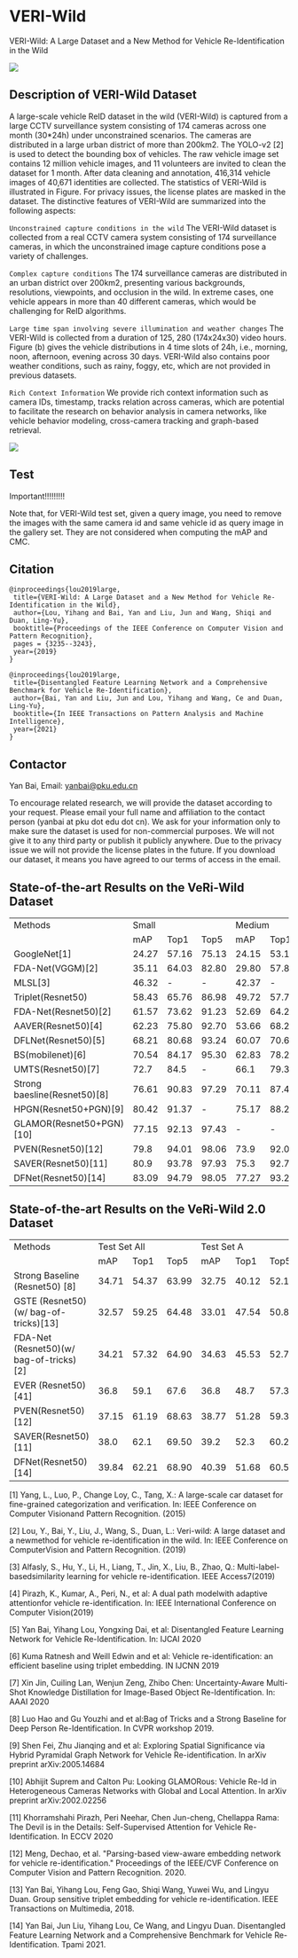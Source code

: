 # VERI-Wild
VERI-Wild: A Large Dataset and a New Method for Vehicle Re-Identification in the Wild

![](https://github.com/PKU-IMRE/VERI-Wild/blob/master/cars.JPG)

## Description of VERI-Wild Dataset
A large-scale vehicle ReID dataset in the wild (VERI-Wild) is captured from a large CCTV surveillance system consisting of 174 cameras across one month (30*24h) under unconstrained scenarios. The cameras are distributed in a large urban district of more than 200km2. The YOLO-v2 [2] is used to detect the bounding box of vehicles. The raw vehicle image set contains 12 million vehicle images, and 11 volunteers are invited to clean the dataset for 1 month. After data cleaning and annotation, 416,314 vehicle images of 40,671 identities are collected. The statistics of VERI-Wild is illustrated in Figure. For privacy issues, the license plates are masked in the dataset. The distinctive features of VERI-Wild are summarized into the following aspects:

`Unconstrained capture conditions in the wild`
The VERI-Wild dataset is collected from a real CCTV camera system consisting of 174 surveillance cameras, in which the unconstrained image capture conditions pose a variety of challenges.

`Complex capture conditions` 
The 174 surveillance cameras are distributed in an urban district over 200km2, presenting various backgrounds, resolutions, viewpoints, and occlusion in the wild. In extreme cases, one vehicle appears in more than 40 different cameras, which would be challenging for ReID algorithms.

`Large time span involving severe illumination and weather changes` 
The VERI-Wild is collected from a duration of 125, 280 (174x24x30) video hours. Figure (b) gives the vehicle distributions in 4 time slots of 24h, i.e., morning, noon, afternoon, evening across 30 days. VERI-Wild also contains poor weather conditions, such as rainy, foggy, etc, which are not provided in previous datasets.

`Rich Context Information` 
We provide rich context information such as camera IDs, timestamp, tracks relation across cameras, which are potential to facilitate the research on behavior analysis in camera networks, like vehicle behavior modeling, cross-camera tracking and graph-based retrieval.

![](https://github.com/PKU-IMRE/VERI-Wild/blob/master/statistics.png)

## Test
Important!!!!!!!!!


Note that, for VERI-Wild test set, given a query image, you need to remove the images with the same camera id and same vehicle id as query image in the gallery set. They are not considered when computing the mAP and CMC.


## Citation
``` 
@inproceedings{lou2019large,
 title={VERI-Wild: A Large Dataset and a New Method for Vehicle Re-Identification in the Wild},
 author={Lou, Yihang and Bai, Yan and Liu, Jun and Wang, Shiqi and Duan, Ling-Yu},
 booktitle={Proceedings of the IEEE Conference on Computer Vision and Pattern Recognition},
 pages = {3235--3243},
 year={2019}
}
```
``` 
@inproceedings{lou2019large,
 title={Disentangled Feature Learning Network and a Comprehensive Benchmark for Vehicle Re-Identification},
 author={Bai, Yan and Liu, Jun and Lou, Yihang and Wang, Ce and Duan, Ling-Yu},
 booktitle={In IEEE Transactions on Pattern Analysis and Machine Intelligence},
 year={2021}
}
```

## Contactor
Yan Bai, Email: yanbai@pku.edu.cn

To encourage related research, we will provide the dataset according to your request. Please email your full name and affiliation to the contact person (yanbai at pku dot edu dot cn). We ask for your information only to make sure the dataset is used for non-commercial purposes. We will not give it to any third party or publish it publicly anywhere. Due to the privacy issue we will not provide the license plates in the future. If you download our dataset, it means you have agreed to our terms of access in the email.


## State-of-the-art Results on the VeRi-Wild Dataset

<table>
  <tr>
    <td>Methods</td><td colspan="3">Small</td><td colspan="3">Medium</td><td colspan="3">Large</td>
	<tr>
	<tr>
		<td> </td> <td> mAP </td> <td> Top1 </td> <td> Top5 </td><td> mAP </td> <td> Top1 </td> <td> Top5 </td><td> mAP </td> <td> Top1 </td> <td> Top5 </td>
	<tr>
	<tr>
		<td> GoogleNet[1]</td> <td> 24.27 </td> <td> 57.16 </td> <td> 75.13 </td><td> 24.15 </td> <td> 53.16 </td> <td> 71.1 </td><td> 21.53 </td> <td> 44.61 </td> <td> 63.55 </td>
	<tr>
	<tr>
		<td> FDA-Net(VGGM)[2]</td> <td> 35.11 </td> <td> 64.03 </td> <td> 82.80 </td><td> 29.80 </td> <td> 57.82 </td> <td> 78.34 </td><td> 22.78 </td> <td> 49.43 </td> <td> 70.48 </td>
	<tr>
	<tr>
		<td> MLSL[3]</td> <td> 46.32 </td> <td> - </td> <td> - </td><td> 42.37 </td> <td> - </td> <td> - </td><td> 36.61 </td> <td> - </td> <td> - </td>
	<tr>
	<tr>
		<td> Triplet(Resnet50)</td> <td> 58.43 </td> <td> 65.76 </td> <td> 86.98 </td><td> 49.72 </td> <td> 57.76 </td> <td> 80.86 </td><td> 38.57 </td> <td> 47.65 </td> <td> 71.66 </td>
	<tr>
	<tr>
		<td> FDA-Net(Resnet50)[2]</td> <td> 61.57 </td> <td> 73.62 </td> <td> 91.23 </td><td> 52.69 </td> <td> 64.29 </td> <td> 85.39 </td><td> 45.78 </td> <td> 58.76 </td> <td> 80.97 </td>
	<tr>
	<tr>
		<td> AAVER(Resnet50)[4]</td> <td> 62.23 </td> <td> 75.80 </td> <td> 92.70 </td><td> 53.66 </td> <td> 68.24 </td> <td> 88.88 </td><td> 41.68 </td> <td> 58.69 </td> <td> 81.59 </td>
	<tr>
	<tr>
		<td> DFLNet(Resnet50)[5]</td> <td> 68.21 </td> <td> 80.68 </td> <td> 93.24 </td><td> 60.07 </td> <td> 70.67 </td> <td> 89.25 </td><td> 49.02 </td> <td> 61.60 </td> <td> 82.73 </td>
	<tr>
	<tr>
		<td> BS(mobilenet)[6]</td> <td> 70.54 </td> <td> 84.17 </td> <td> 95.30 </td><td> 62.83 </td> <td> 78.22 </td> <td> 93.06 </td><td> 51.63 </td> <td> 69.99 </td> <td> 88.45 </td>
	<tr>
	<tr>
		<td> UMTS(Resnet50)[7]</td> <td> 72.7 </td> <td> 84.5 </td> <td> - </td><td> 66.1 </td> <td> 79.3 </td> <td> - </td><td> 54.2 </td> <td> 72.8 </td> <td> - </td>
	<tr>
	<tr>
		<td> Strong baesline(Resnet50)[8]</td> <td> 76.61 </td> <td> 90.83 </td> <td> 97.29 </td><td> 70.11 </td> <td> 87.45 </td> <td> 95.24 </td><td> 61.3 </td> <td> 82.58 </td> <td> 92.73 </td>
	<tr>
	<tr>
		<td> HPGN(Resnet50+PGN)[9]</td> <td> 80.42 </td> <td> 91.37 </td> <td> - </td><td> 75.17 </td> <td> 88.21 </td> <td> - </td><td> 65.04 </td> <td> 82.68 </td> <td> - </td>
	<tr>
	<tr>
		<td> GLAMOR(Resnet50+PGN)[10]</td> <td> 77.15 </td> <td> 92.13 </td> <td> 97.43 </td><td> - </td> <td> - </td> <td> - </td><td> - </td> <td> - </td> <td> - </td>
	<tr>
	<tr>
		<td> PVEN(Resnet50)[12]</td> <td> 79.8 </td> <td> 94.01 </td> <td> 98.06 </td><td> 73.9 </td> <td> 92.03 </td> <td> 97.15 </td><td> 66.2 </td> <td> 88.62 </td> <td> 95.31 </td>
	<tr>	
	<tr>
		<td> SAVER(Resnet50)[11]</td> <td> 80.9 </td> <td> 93.78 </td> <td> 97.93 </td><td> 75.3 </td> <td> 92.7 </td> <td> 97.48 </td><td> 67.7 </td> <td> 89.5 </td> <td> 95.8 </td>
	<tr>
	<tr>
	        <td> DFNet(Resnet50)[14]</td> <td> 83.09 </td> <td> 94.79 </td> <td> 98.05 </td><td> 77.27 </td> <td> 93.22 </td> <td> 97.46 </td><td> 69.85 </td> <td> 89.38 </td> <td> 96.03 </td>
	<tr>
</table>


## State-of-the-art Results on the VeRi-Wild 2.0 Dataset
<table>
  <tr>
      <td>Methods</td><td colspan="3">Test Set All</td><td colspan="3">Test Set A</td><td colspan="3">Test Set B</td>
  <tr>
  <tr>
      <td> </td> <td> mAP </td> <td> Top1 </td> <td> Top5 </td><td> mAP </td> <td> Top1 </td> <td> Top5 </td><td> mAP </td> <td> Top1 </td> <td> Top5 </td>
  <tr>
  <tr>
       <td> Strong Baseline (Resnet50) [8] </td> <td> 34.71 </td> <td> 54.37 </td> <td> 63.99 </td> <td> 32.75 </td> <td> 40.12 </td> <td> 52.18 </td> <td> 42.25 </td> <td> 82.72 </td> <td> 90.67</td>
  <tr>
  <tr>
       <td> GSTE (Resnet50) (w/ bag-of-tricks)[13] </td> <td> 32.57 </td> <td> 59.25 </td> <td> 64.48 </td> <td> 33.01 </td> <td> 47.54 </td> <td> 50.81 </td> <td> 41.82 </td> <td> 86.08 </td> <td> 91.43</td>
  <tr>
  <tr>
       <td> FDA-Net (Resnet50)(w/ bag-of-tricks) [2] </td> <td> 34.21 </td> <td> 57.32 </td> <td> 64.90 </td> <td> 34.63 </td> <td> 45.53 </td> <td> 52.77 </td> <td> 3.93 </td> <td> 84.78 </td> <td> 92.47</td>
  <tr>
  <tr>
       <td> EVER (Resnet50) [41] </td> <td> 36.8 </td> <td> 59.1 </td> <td> 67.6 </td> <td> 36.8 </td> <td> 48.7 </td> <td> 57.3 </td> <td> 45.4 </td> <td> 86.1 </td> <td> 94.3</td>
   <tr>
  <tr>
      <td> PVEN(Resnet50)[12]</td> <td> 37.15 </td> <td> 61.19 </td> <td> 68.63 </td> <td> 38.77 </td> <td> 51.28 </td> <td> 59.32 </td> <td> 45.48 </td> <td> 88.05 </td> <td> 94.35 </td>
  <tr>  
  <tr>
      <td> SAVER(Resnet50)[11]</td> <td> 38.0 </td> <td> 62.1 </td> <td> 69.50 </td><td> 39.2 </td> <td> 52.3 </td> <td> 60.2 </td><td> 45.1 </td> <td> 88.1 </td> <td> 94.1 </td>
  <tr>
  <tr>
      <td> DFNet(Resnet50)[14]</td> <td> 39.84 </td> <td> 62.21 </td> <td> 68.90 </td><td> 40.39 </td> <td> 51.68 </td> <td> 60.51 </td><td> 46.13 </td> <td> 88.56 </td> <td> 94.17 </td>
  <tr>
</table>


[1] Yang, L., Luo, P., Change Loy, C., Tang, X.: A large-scale car dataset for fine-grained categorization and verification. In: IEEE Conference on Computer Visionand Pattern Recognition. (2015)

[2] Lou, Y., Bai, Y., Liu, J., Wang, S., Duan, L.: Veri-wild: A large dataset and a newmethod for vehicle re-identification in the wild. In: IEEE Conference on ComputerVision and Pattern Recognition. (2019)

[3] Alfasly, S., Hu, Y., Li, H., Liang, T., Jin, X., Liu, B., Zhao, Q.: Multi-label-basedsimilarity learning for vehicle re-identification. IEEE Access7(2019)

[4] Pirazh, K., Kumar, A., Peri, N., et al: A dual path modelwith adaptive attentionfor vehicle re-identification. In: IEEE International Conference on Computer Vision(2019)

[5] Yan Bai, Yihang Lou, Yongxing Dai, et al: Disentangled Feature Learning Network for Vehicle Re-Identification. In: IJCAI 2020

[6] Kuma Ratnesh and  Weill Edwin and et al: Vehicle re-identification: an efficient baseline using triplet embedding. IN IJCNN 2019

[7] Xin Jin, Cuiling Lan, Wenjun Zeng, Zhibo Chen: Uncertainty-Aware Multi-Shot Knowledge Distillation for Image-Based Object Re-Identification. In: AAAI 2020

[8] Luo Hao and Gu Youzhi and et al:Bag of Tricks and a Strong Baseline for Deep Person Re-Identification. In CVPR workshop 2019.

[9] Shen Fei, Zhu Jianqing and et al: Exploring Spatial Significance via Hybrid Pyramidal Graph Network for Vehicle Re-identification. In arXiv preprint arXiv:2005.14684

[10] Abhijit Suprem and Calton Pu: Looking GLAMORous: Vehicle Re-Id in Heterogeneous Cameras Networks with Global and Local Attention. In arXiv preprint arXiv:2002.02256

[11] Khorramshahi Pirazh, Peri Neehar, Chen Jun-cheng, Chellappa Rama: The Devil is in the Details: Self-Supervised Attention for Vehicle Re-Identification. In ECCV 2020

[12] Meng, Dechao, et al. "Parsing-based view-aware embedding network for vehicle re-identification." Proceedings of the IEEE/CVF Conference on Computer Vision and Pattern Recognition. 2020.

[13] Yan Bai, Yihang Lou, Feng Gao, Shiqi Wang, Yuwei Wu, and Lingyu Duan. Group sensitive triplet embedding for vehicle re-identification. IEEE Transactions on Multimedia, 2018.

[14] Yan Bai, Jun Liu, Yihang Lou, Ce Wang, and Lingyu Duan. Disentangled Feature Learning Network and a Comprehensive Benchmark for Vehicle Re-Identification. Tpami 2021. 
